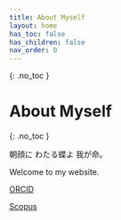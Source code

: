 ```yaml
---
title: About Myself
layout: home
has_toc: false
has_children: false
nav_order: 0
---
```

{: .no_toc }
# About Myself

{: .no_toc }

朝顔に わたる蝶よ 我が命。

Welcome to my website.

[ORCID](https://orcid.org/0009-0008-9914-5504)

[Scopus](https://www.scopus.com/authid/detail.uri?authorId=57215284775)


